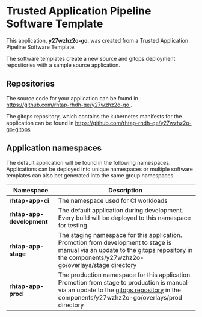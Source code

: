 # Trusted Application Pipeline Software Template

This application, **y27wzhz2o-go**, was created from a Trusted Application Pipeline Software Template.

The software templates create a new source and gitops deployment repositories with a sample source application. 

## Repositories

The source code for your application can be found in [https://github.com/rhtap-rhdh-qe/y27wzhz2o-go ](https://github.com/rhtap-rhdh-qe/y27wzhz2o-go ).
 
The gitops repository, which contains the kubernetes manifests for the application can be found in 
[https://github.com/rhtap-rhdh-qe/y27wzhz2o-go-gitops ](https://github.com/rhtap-rhdh-qe/y27wzhz2o-go-gitops ) 

## Application namespaces 

The default application will be found in the following namespaces. Applications can be deployed into unique namespaces or multiple software templates can also bet generated into the same group namespaces.  

|  Namespace   |  Description   |  
| -------- | -------- |
| **rhtap-app-ci** | The namespace used for CI workloads |
| **rhtap-app-development** | The default application during development. Every build will be deployed to this namespace for testing. |
| **rhtap-app-stage** | The staging namespace for this application. Promotion from development to stage is manual via an update to the [gitops repository](https://github.com/rhtap-rhdh-qe/y27wzhz2o-go-gitops ) in the components/y27wzhz2o-go/overlays/stage directory |
| **rhtap-app-prod** | The production namespace for this application. Promotion from stage to production is manual via an update to the [gitops repository](https://github.com/rhtap-rhdh-qe/y27wzhz2o-go-gitops ) in the components/y27wzhz2o-go/overlays/prod directory |